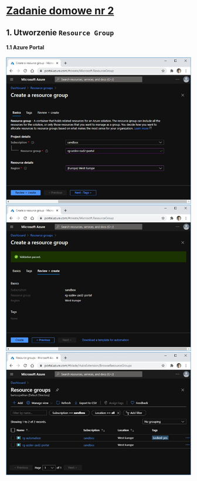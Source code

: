 # [Zadanie domowe nr 2](https://szkolachmury.pl/google-cloud-platform-droga-architekta/tydzien-2-podstawy-pracy-z-gcp/zadanie-domowe-nr-2/)

## 1. Utworzenie `Resource Group`

#### 1.1 Azure Portal

![](./img/20200711200638.jpg)
![](./img/20200711200653.jpg)
![](./img/20200711200854.jpg)
